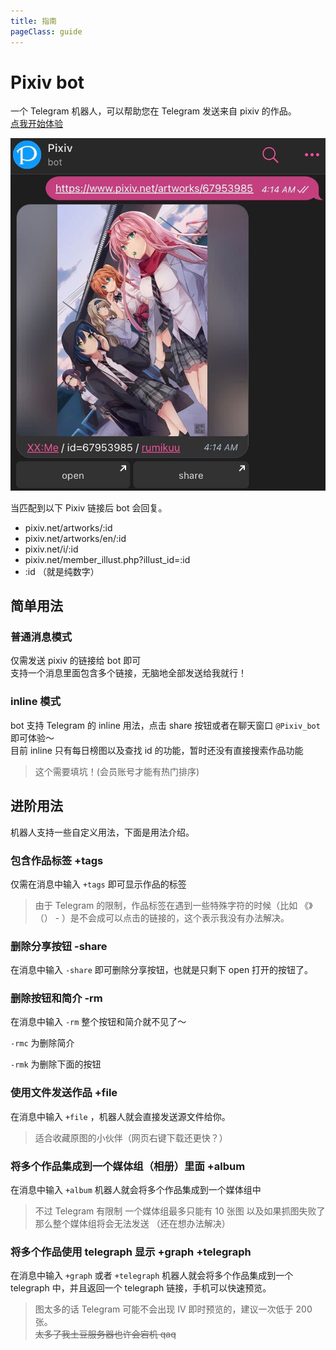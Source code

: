 ```yaml
---
title: 指南
pageClass: guide
---
```

# Pixiv bot
一个 Telegram 机器人，可以帮助您在 Telegram 发送来自 pixiv 的作品。  
[点我开始体验](tg://resolve?domain=pixiv_bot&start=67953985)  


![r_1](../img/r_1.jpg)  


当匹配到以下 Pixiv 链接后 bot 会回复。
- pixiv.net/artworks/:id
- pixiv.net/artworks/en/:id
- pixiv.net/i/:id
- pixiv.net/member_illust.php?illust_id=:id
- :id （就是纯数字）
## 简单用法
### 普通消息模式
仅需发送 pixiv 的链接给 bot 即可  
支持一个消息里面包含多个链接，无脑地全部发送给我就行！

### inline 模式
bot 支持 Telegram 的 inline 用法，点击 share 按钮或者在聊天窗口 `@Pixiv_bot` 即可体验～  
目前 inline 只有每日榜图以及查找 id 的功能，暂时还没有直接搜索作品功能

> 这个需要填坑！(会员账号才能有热门排序)

## 进阶用法
机器人支持一些自定义用法，下面是用法介绍。

### 包含作品标签 +tags
仅需在消息中输入 `+tags` 即可显示作品的标签  
> 由于 Telegram 的限制，作品标签在遇到一些特殊字符的时候（比如 《》（） - ）是不会成可以点击的链接的，这个表示我没有办法解决。  

### 删除分享按钮 -share
在消息中输入 `-share` 即可删除分享按钮，也就是只剩下 open 打开的按钮了。

### 删除按钮和简介 -rm

在消息中输入 `-rm` 整个按钮和简介就不见了～

`-rmc` 为删除简介

`-rmk` 为删除下面的按钮
### 使用文件发送作品 +file

在消息中输入 `+file` ，机器人就会直接发送源文件给你。  
> 适合收藏原图的小伙伴（网页右键下载还更快？）

### 将多个作品集成到一个媒体组（相册）里面 +album

在消息中输入 `+album` 机器人就会将多个作品集成到一个媒体组中  
> 不过 Telegram 有限制 一个媒体组最多只能有 10 张图
> 以及如果抓图失败了那么整个媒体组将会无法发送 （还在想办法解决）

### 将多个作品使用 telegraph 显示 +graph +telegraph

在消息中输入 `+graph` 或者 `+telegraph` 机器人就会将多个作品集成到一个 telegraph 中，并且返回一个 telegraph 链接，手机可以快速预览。

> 图太多的话 Telegram 可能不会出现 IV 即时预览的，建议一次低于 200 张。  
~~太多了我土豆服务器也许会宕机 qaq~~
